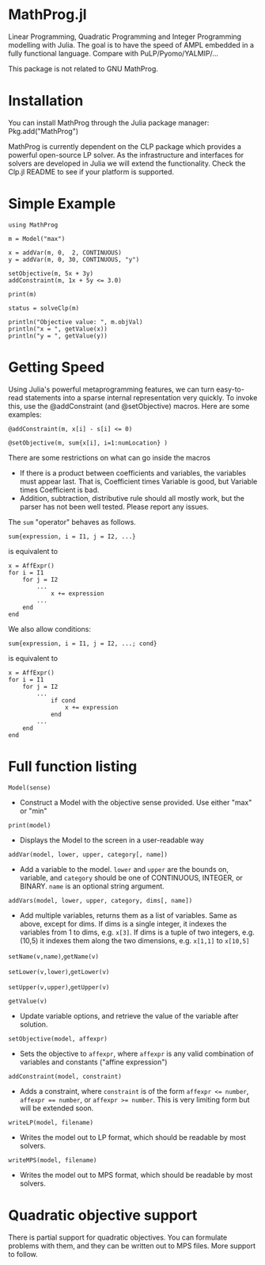 MathProg.jl
===========

Linear Programming, Quadratic Programming and Integer Programming 
modelling with Julia. The goal is to have the speed of AMPL embedded in
a fully functional language. Compare with PuLP/Pyomo/YALMIP/...

This package is not related to GNU MathProg.

# Installation

You can install MathProg through the Julia package manager:
    Pkg.add("MathProg")
    
MathProg is currently dependent on the CLP package which provides a powerful
open-source LP solver. As the infrastructure and interfaces for solvers
are developed in Julia we will extend the functionality. Check the Clp.jl
README to see if your platform is supported.

# Simple Example

    using MathProg

    m = Model("max")

    x = addVar(m, 0,  2, CONTINUOUS)
    y = addVar(m, 0, 30, CONTINUOUS, "y")

    setObjective(m, 5x + 3y)
    addConstraint(m, 1x + 5y <= 3.0)
    
    print(m)
    
    status = solveClp(m)
    
    println("Objective value: ", m.objVal)
    println("x = ", getValue(x))
    println("y = ", getValue(y))
    
# Getting Speed

Using Julia's powerful metaprogramming features, we can turn easy-to-read
statements into a sparse internal representation very quickly. To 
invoke this, use the @addConstraint (and @setObjective) macros. Here are some examples:

    @addConstraint(m, x[i] - s[i] <= 0)
    
	@setObjective(m, sum{x[i], i=1:numLocation} )
    
There are some restrictions on what can go inside the macros
 * If there is a product between coefficients and variables, the variables
   must appear last. That is, Coefficient times Variable is good, but 
   Variable times Coefficient is bad.
 * Addition, subtraction, distributive rule should all mostly work, 
   but the parser has not been well tested. Please report any issues.

The ``sum`` "operator" behaves as follows.
	
	sum{expression, i = I1, j = I2, ...}

is equivalent to

	x = AffExpr()
	for i = I1
		for j = I2
			...
				x += expression
			...
		end
	end


We also allow conditions:

	sum{expression, i = I1, j = I2, ...; cond} 

is equivalent to

	x = AffExpr()
	for i = I1
		for j = I2
			...
				if cond
					x += expression
				end
			...
		end
	end


# Full function listing

`Model(sense)` 
 * Construct a Model with the objective sense provided. Use either "max" or "min"
 

`print(model)`
 * Displays the Model to the screen in a user-readable way


`addVar(model, lower, upper, category[, name])`
 * Add a variable to the model. `lower` and `upper` are the bounds on,
   variable, and `category` should be one of CONTINUOUS, INTEGER,
   or BINARY. `name` is an optional string argument.


`addVars(model, lower, upper, category, dims[, name])`
 * Add multiple variables, returns them as a list of variables. Same as
   above, except for dims. If dims is a single integer, it indexes the variables
   from 1 to dims, e.g. `x[3]`. If dims is a tuple of two integers, e.g. (10,5) 
   it indexes them along the two dimensions, e.g. `x[1,1]` to `x[10,5]`

`setName(v,name)`,`getName(v)`

`setLower(v,lower)`,`getLower(v)`

`setUpper(v,upper)`,`getUpper(v)`

`getValue(v)`
 * Update variable options, and retrieve the value of the variable after solution.

`setObjective(model, affexpr)`
 * Sets the objective to `affexpr`, where `affexpr` is any valid combination of 
   variables and constants ("affine expression")

`addConstraint(model, constraint)`
 * Adds a constraint, where `constraint` is of the form `affexpr <= number`, 
   `affexpr == number`, or `affexpr >= number`. This is very limiting form
   but will be extended soon.

`writeLP(model, filename)`
 * Writes the model out to LP format, which should be readable by most solvers.

`writeMPS(model, filename)`
 * Writes the model out to MPS format, which should be readable by most solvers.

# Quadratic objective support

There is partial support for quadratic objectives. You can formulate problems with them, 
and they can be written out to MPS files. More support to follow.
